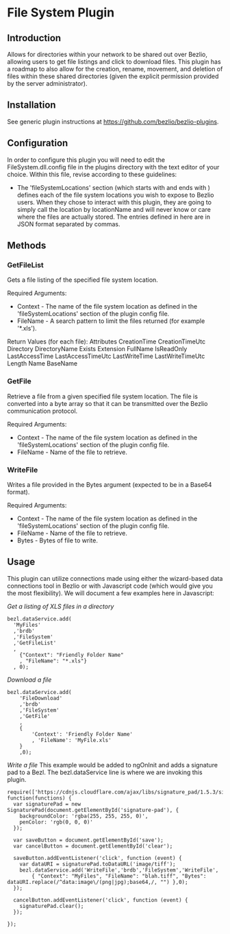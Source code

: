 # File System Plugin

## Introduction
Allows for directories within your network to be shared out over Bezlio, allowing users to get file listings and click to download files.  This plugin has a roadmap to also allow for the creation, rename, movement, and deletion of files within these shared directories (given the explicit permission provided by the server administrator).

## Installation
See generic plugin instructions at https://github.com/bezlio/bezlio-plugins.

## Configuration
In order to configure this plugin you will need to edit the FileSystem.dll.config file in the plugins directory with the text editor of your choice.  Within this file, revise according to these guidelines:
* The 'fileSystemLocations' section (which starts with <setting name="fileSystemLocations" serializeAs="String"> and ends with </setting>) defines each of the file system locations you wish to expose to Bezlio users.  When they chose to interact with this plugin, they are going to simply call the location by locationName and will never know or care where the files are actually stored.  The entries defined in here are in JSON format separated by commas.  

## Methods
### GetFileList
Gets a file listing of the specified file system location.

Required Arguments:
* Context - The name of the file system location as defined in the 'fileSystemLocations' section of the plugin config file.
* FileName - A search pattern to limit the files returned (for example '*.xls').

Return Values (for each file):
    Attributes 
    CreationTime 
    CreationTimeUtc 
    Directory 
    DirectoryName 
    Exists 
    Extension 
    FullName 
    IsReadOnly 
    LastAccessTime 
    LastAccessTimeUtc
    LastWriteTime
    LastWriteTimeUtc 
    Length 
    Name 
    BaseName 

### GetFile
Retrieve a file from a given specified file system location.  The file is converted into a byte array so that it can be transmitted over the Bezlio communication protocol.

Required Arguments:
* Context - The name of the file system location as defined in the 'fileSystemLocations' section of the plugin config file.
* FileName - Name of the file to retrieve.

### WriteFile
Writes a file provided in the Bytes argument (expected to be in a Base64 format).

Required Arguments:
* Context - The name of the file system location as defined in the 'fileSystemLocations' section of the plugin config file.
* FileName - Name of the file to retrieve.
* Bytes - Bytes of file to write.

## Usage
This plugin can utilize connections made using either the wizard-based data connections tool in Bezlio or with Javascript code (which would give you the most flexibility).  We will document a few examples here in Javascript:

*Get a listing of XLS files in a directory*
``` 
bezl.dataService.add(
  'MyFiles'
  ,'brdb'
  ,'FileSystem'
  ,'GetFileList'
  , 
    {"Context": "Friendly Folder Name"
    , "FileName": "*.xls"}
  , 0);
```

*Download a file*
```
bezl.dataService.add(
    'FileDownload'
    ,'brdb'
    ,'FileSystem'
    ,'GetFile'
    , 
    { 
        'Context': 'Friendly Folder Name'
        , 'FileName': 'MyFile.xls'
    }
    ,0);
```

*Write a file*
This example would be added to ngOnInit and adds a signature pad to a Bezl.  The bezl.dataService line is where we are invoking this plugin.

```
require(['https://cdnjs.cloudflare.com/ajax/libs/signature_pad/1.5.3/signature_pad.min.js'], function(functions) {
  var signaturePad = new SignaturePad(document.getElementById('signature-pad'), {
    backgroundColor: 'rgba(255, 255, 255, 0)',
    penColor: 'rgb(0, 0, 0)'
  });
  
  var saveButton = document.getElementById('save');
  var cancelButton = document.getElementById('clear');

  saveButton.addEventListener('click', function (event) {
    var dataURI = signaturePad.toDataURL('image/tiff');
    bezl.dataService.add('WriteFile','brdb','FileSystem','WriteFile',
		{ "Context": "MyFiles", "FileName": "blah.tiff", "Bytes": dataURI.replace(/^data:image\/(png|jpg);base64,/, "") },0);
  });

  cancelButton.addEventListener('click', function (event) {
    signaturePad.clear();
  });

});
```